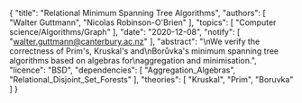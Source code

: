 {
    "title": "Relational Minimum Spanning Tree Algorithms",
    "authors": [
        "Walter Guttmann",
        "Nicolas Robinson-O'Brien"
    ],
    "topics": [
        "Computer science/Algorithms/Graph"
    ],
    "date": "2020-12-08",
    "notify": [
        "walter.guttmann@canterbury.ac.nz"
    ],
    "abstract": "\nWe verify the correctness of Prim's, Kruskal's and\nBorůvka's minimum spanning tree algorithms based on algebras for\naggregation and minimisation.",
    "licence": "BSD",
    "dependencies": [
        "Aggregation_Algebras",
        "Relational_Disjoint_Set_Forests"
    ],
    "theories": [
        "Kruskal",
        "Prim",
        "Boruvka"
    ]
}